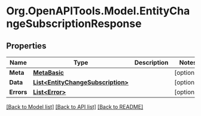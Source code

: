 
# Org.OpenAPITools.Model.EntityChangeSubscriptionResponse

## Properties

Name | Type | Description | Notes
------------ | ------------- | ------------- | -------------
**Meta** | [**MetaBasic**](MetaBasic.md) |  | [optional] 
**Data** | [**List&lt;EntityChangeSubscription&gt;**](EntityChangeSubscription.md) |  | [optional] 
**Errors** | [**List&lt;Error&gt;**](Error.md) |  | [optional] 

[[Back to Model list]](../README.md#documentation-for-models)
[[Back to API list]](../README.md#documentation-for-api-endpoints)
[[Back to README]](../README.md)

